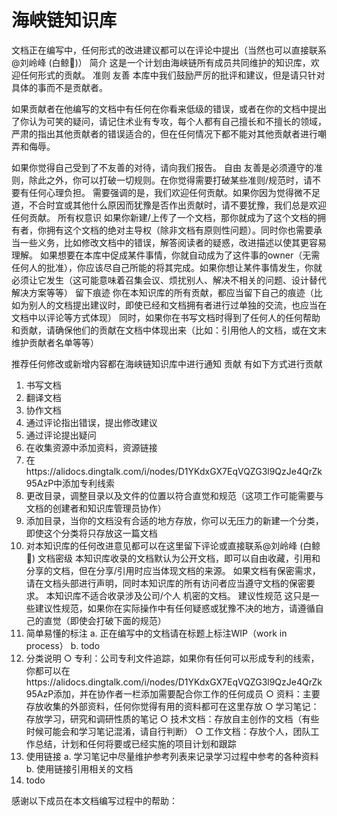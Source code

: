 # 海峡链知识库

文档正在编写中，任何形式的改进建议都可以在评论中提出（当然也可以直接联系@刘岭峰 (白鲸🐋)）
简介
这是一个计划由海峡链所有成员共同维护的知识库，欢迎任何形式的贡献。
准则
友善
本库中我们鼓励严厉的批评和建议，但是请只针对具体的事而不是贡献者。

如果贡献者在他编写的文档中有任何在你看来低级的错误，或者在你的文档中提出了你认为可笑的疑问，请记住术业有专攻，每个人都有自己擅长和不擅长的领域，严肃的指出其他贡献者的错误适合的，但在任何情况下都不能对其他贡献者进行嘲弄和侮辱。

如果你觉得自己受到了不友善的对待，请向我们报告。
自由
友善是必须遵守的准则，除此之外，你可以打破一切规则。在你觉得需要打破某些准则/规范时，请不要有任何心理负担。
需要强调的是，我们欢迎任何贡献。如果你因为觉得微不足道，不合时宜或其他什么原因而犹豫是否作出贡献时，请不要犹豫，我们总是欢迎任何贡献。
所有权意识
如果你新建/上传了一个文档，那你就成为了这个文档的拥有者，你拥有这个文档的绝对主导权（除非文档有原则性问题）。同时你也需要承当一些义务，比如修改文档中的错误，解答阅读者的疑惑，改进描述以使其更容易理解。
如果想要在本库中促成某件事情，你就自动成为了这件事的owner（无需任何人的批准），你应该尽自己所能的将其完成。如果你想让某件事情发生，你就必须让它发生（这可能意味着召集会议、烦扰别人、解决不相关的问题、设计替代解决方案等等）
留下痕迹
你在本知识库的所有贡献，都应当留下自己的痕迹（比如为别人的文档提出建议时，即使已经和文档拥有者进行过单独的交流，也应当在文档中以评论等方式体现）
同时，如果你在书写文档时得到了任何人的任何帮助和贡献，请确保他们的贡献在文档中体现出来（比如：引用他人的文档，或在文末维护贡献者名单等等）

推荐任何修改或新增内容都在海峡链知识库中进行通知
贡献
有如下方式进行贡献
1. 书写文档
2. 翻译文档
3. 协作文档
4. 通过评论指出错误，提出修改建议
5. 通过评论提出疑问
6. 在收集资源中添加资料，资源链接
7. 在https://alidocs.dingtalk.com/i/nodes/D1YKdxGX7EqVQZG3l9QzJe4QrZk95AzP中添加专利线索
8. 更改目录，调整目录以及文件的位置以符合直觉和规范（这项工作可能需要与文档的创建者和知识库管理员协作）
9. 添加目录，当你的文档没有合适的地方存放，你可以无压力的新建一个分类，即使这个分类将只存放这一篇文档
10. 对本知识库的任何改进意见都可以在这里留下评论或直接联系@刘岭峰 (白鲸🐋)
    文档密级
    本知识库收录的文档默认为公开文档，即可以自由收藏，引用和分享的文档，但在分享/引用时应当体现文档的来源。
    如果文档有保密需求，请在文档头部进行声明，同时本知识库的所有访问者应当遵守文档的保密要求。
    本知识库不适合收录涉及公司/个人 机密的文档。
    建议性规范
    这只是一些建议性规范，如果你在实际操作中有任何疑惑或犹豫不决的地方，请遵循自己的直觉（即使会打破下面的规范）
1. 简单易懂的标注
   a. 正在编写中的文档请在标题上标注WIP（work in process）
   b. todo
2. 分类说明
   ○ 专利：公司专利文件追踪，如果你有任何可以形成专利的线索，你都可以在https://alidocs.dingtalk.com/i/nodes/D1YKdxGX7EqVQZG3l9QzJe4QrZk95AzP添加，并在协作者一栏添加需要配合你工作的任何成员
   ○ 资料：主要存放收集的外部资料，任何你觉得有用的资料都可在这里存放
   ○ 学习笔记：存放学习，研究和调研性质的笔记
   ○ 技术文档：存放自主创作的文档（有些时候可能会和学习笔记混淆，请自行判断）
   ○ 工作文档：存放个人，团队工作总结，计划和任何将要或已经实施的项目计划和跟踪
3. 使用链接
   a. 学习笔记中尽量维护参考列表来记录学习过程中参考的各种资料
   b. 使用链接引用相关的文档
4. todo



感谢以下成员在本文档编写过程中的帮助：